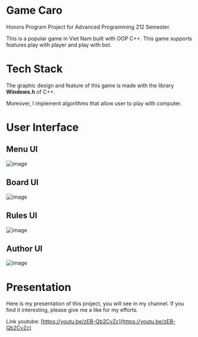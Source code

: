 # Game Caro

Honors Program Project for Advanced Programming 212 Semester.

This is a popular game in Viet Nam built with OOP C++. This game supports features play with player and play with bot.

# Tech Stack

The graphic design and feature of this game is made with the library **Windows.h** of C++.

Moreover, I implement algorithms that allow user to play with computer.

# User Interface

## Menu UI
![image](https://user-images.githubusercontent.com/86992472/216020890-e7cbd3da-7f15-4845-bbbf-0d8ddf743641.png)

## Board UI
![image](https://user-images.githubusercontent.com/86992472/216021456-c4b8252a-9ea8-49a7-9789-55abfa28d226.png)

## Rules UI
![image](https://user-images.githubusercontent.com/86992472/216021756-dec565b6-04d8-40ab-9524-946dd88110f2.png)

## Author UI
![image](https://user-images.githubusercontent.com/86992472/216021959-4eabb023-edcc-4a73-af80-a06a81b3ad73.png)

# Presentation

Here is my presentation of this project, you will see in my channel. If you find it interesting, please give me a like for my efforts.

Link youtube: [https://youtu.be/zEB-Qb2CvZc](https://youtu.be/zEB-Qb2CvZc)

